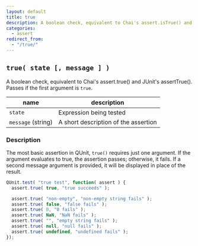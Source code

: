 ```yaml
---
layout: default
title: true
description: A boolean check, equivalent to Chai's assert.isTrue() and JUnit's assertTrue(). Passes if the first argument is true.
categories:
  - assert
redirect_from:
  - "/true/"
---
```


## `true( state [, message ] )`

A boolean check, equivalent to Chai's assert.true() and JUnit's assertTrue(). Passes if the first argument is `true`.

| name               | description                          |
|--------------------|--------------------------------------|
| `state`            | Expression being tested              |
| `message` (string) | A short description of the assertion |

### Description

The most basic assertion in QUnit, `true()` requires just one argument. If the argument evaluates to true, the assertion passes; otherwise, it fails. If a second message argument is provided, it will be displayed in place of the result.

```js
QUnit.test( "true test", function( assert ) {
  assert.true( true, "true succeeds" );

  assert.true( "non-empty", "non-empty string fails" );
  assert.true( false, "false fails" );
  assert.true( 0, "0 fails" );
  assert.true( NaN, "NaN fails" );
  assert.true( "", "empty string fails" );
  assert.true( null, "null fails" );
  assert.true( undefined, "undefined fails" );
});
```

